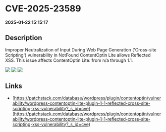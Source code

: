 # CVE-2025-23589

**2025-01-22 15:15:17**

## Description
Improper Neutralization of Input During Web Page Generation ('Cross-site Scripting') vulnerability in NotFound ContentOptin Lite allows Reflected XSS. This issue affects ContentOptin Lite: from n/a through 1.1.

![](https://img.shields.io/static/v1?label=Score&message=7.1&color=red)
![](https://img.shields.io/static/v1?label=Severity&message=HIGH&color=red)
![](https://img.shields.io/static/v1?label=CWE&message=XSS&color=green)

## Links
- [https://patchstack.com/database/wordpress/plugin/contentoptin/vulnerability/wordpress-contentoptin-lite-plugin-1-1-reflected-cross-site-scripting-xss-vulnerability?_s_id=cve](https://patchstack.com/database/wordpress/plugin/contentoptin/vulnerability/wordpress-contentoptin-lite-plugin-1-1-reflected-cross-site-scripting-xss-vulnerability?_s_id=cve)
